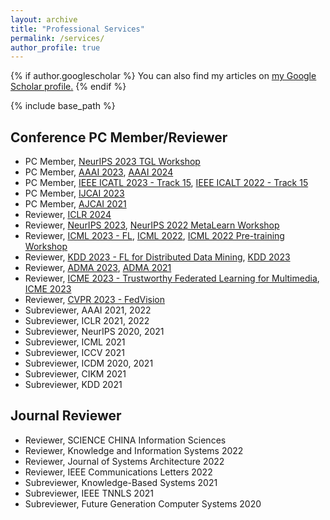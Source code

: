 ```yaml
---
layout: archive
title: "Professional Services"
permalink: /services/
author_profile: true
---
```


{% if author.googlescholar %}
  You can also find my articles on <u><a href="{{author.googlescholar}}">my Google Scholar profile</a>.</u>
{% endif %}

{% include base_path %}

<!-- {% for post in site.publications reversed %}
  {% include archive-single.html %}
{% endfor %} -->

Conference PC Member/Reviewer
----
* PC Member, [NeurIPS 2023 TGL Workshop](https://sites.google.com/view/tglworkshop-2023/home)
* PC Member, [AAAI 2023](https://aaai.org/Conferences/AAAI-23/), [AAAI 2024](https://aaai.org/aaai-conference/)
* PC Member, [IEEE ICATL 2023 - Track 15](https://tc.computer.org/tclt/icalt-2023-track-15-ioese/), [IEEE ICALT 2022 - Track 15](https://tc.computer.org/tclt/icalt-2022-track-15-ioese/)
* PC Member, [IJCAI 2023](https://ijcai-23.org/)
* PC Member, [AJCAI 2021](http://ajcai2021.net/)
* Reviewer, [ICLR 2024](https://iclr.cc/Conferences/2024)
* Reviewer, [NeurIPS 2023](https://neurips.cc/Conferences/2023), [NeurIPS 2022 MetaLearn Workshop](https://meta-learn.github.io/2022/)
* Reviewer, [ICML 2023 - FL](https://fl-icml2023.github.io/), [ICML 2022](https://icml.cc/Conferences/2022), [ICML 2022 Pre-training Workshop](https://pretraining.github.io/)
* Reviewer, [KDD 2023 - FL for Distributed Data Mining](https://fl4data-mining.github.io/), [KDD 2023](https://kdd.org/kdd2023/)
* Reviewer, [ADMA 2023](https://adma2023.uqcloud.net/), [ADMA 2021](https://adma2021.net/)
* Reviewer, [ICME 2023 - Trustworthy Federated Learning for Multimedia](https://www.2023.ieeeicme.org/special-sessions.php), [ICME 2023](https://www.2023.ieeeicme.org/)
* Reviewer, [CVPR 2023 - FedVision](https://fedvision.github.io/fedvision-workshop/)
* Subreviewer, AAAI 2021, 2022 
* Subreviewer, ICLR 2021, 2022 
* Subreviewer, NeurIPS 2020, 2021
* Subreviewer, ICML 2021
* Subreviewer, ICCV 2021
* Subreviewer, ICDM 2020, 2021
* Subreviewer, CIKM 2021
* Subreviewer, KDD 2021

Journal Reviewer
----
* Reviewer, SCIENCE CHINA Information Sciences
* Reviewer, Knowledge and Information Systems 2022
* Reviewer, Journal of Systems Architecture 2022
* Reviewer, IEEE Communications Letters 2022
* Subreviewer, Knowledge-Based Systems 2021
* Subreviewer, IEEE TNNLS 2021
* Subreviewer, Future Generation Computer Systems 2020
